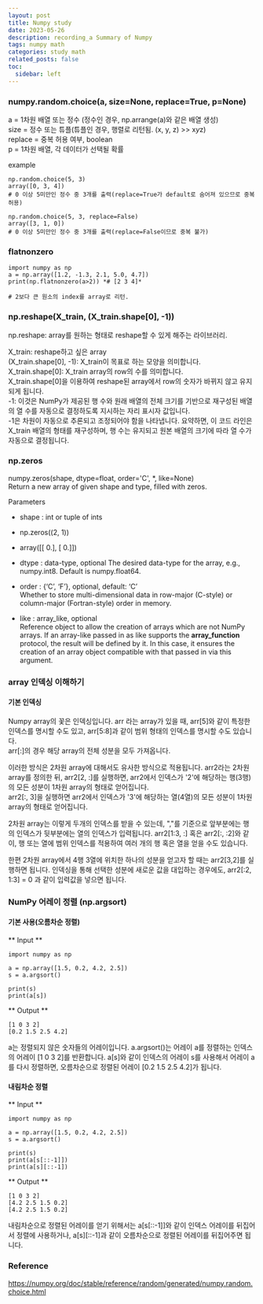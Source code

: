 ```yaml
---
layout: post
title: Numpy study
date: 2023-05-26
description: recording_a Summary of Numpy
tags: numpy math
categories: study math
related_posts: false
toc:
  sidebar: left
---
```


### numpy.random.choice(a, size=None, replace=True, p=None)

a = 1차원 배열 또는 정수 (정수인 경우, np.arrange(a)와 같은 배열 생성)<br>
size = 정수 또는 튜플(튜플인 경우, 행렬로 리턴됨. (x, y, z) >> x*y*z)<br>
replace = 중복 허용 여부, boolean<br>
p = 1차원 배열, 각 데이터가 선택될 확률<br>

example
```
np.random.choice(5, 3)
array([0, 3, 4])
# 0 이상 5미만인 정수 중 3개를 출력(replace=True가 default로 숨어져 있으므로 중복 허용)
```
```
np.random.choice(5, 3, replace=False)
array([3, 1, 0])
# 0 이상 5미만인 정수 중 3개를 출력(replace=False이므로 중복 불가)
```

### flatnonzero
```
import numpy as np
a = np.array([1.2, -1.3, 2.1, 5.0, 4.7])
print(np.flatnonzero(a>2)) *# [2 3 4]*

# 2보다 큰 원소의 index를 array로 리턴.
```

### np.reshape(X_train, (X_train.shape[0], -1))

np.reshape: array를 원하는 형태로 reshape할 수 있게 해주는 라이브러리.

X_train: reshape하고 싶은 array<br>
(X_train.shape[0], -1): X_train이 목표로 하는 모양을 의미합니다.<br>
X_train.shape[0]: X_train array의 row의 수를 의미합니다. <br>
X_train.shape[0]을 이용하여 reshape된 array에서 row의 숫자가 바뀌지 않고 유지되게 됩니다.<br>
-1: 이것은 NumPy가 제공된 행 수와 원래 배열의 전체 크기를 기반으로 재구성된 배열의 열 수를 자동으로 결정하도록 지시하는 자리 표시자 값입니다.<br>
 -1은 차원이 자동으로 추론되고 조정되어야 함을 나타냅니다. 요약하면, 이 코드 라인은 X_train 배열의 형태를 재구성하며, 행 수는 유지되고 원본 배열의 크기에 따라 열 수가 자동으로 결정됩니다.<br>

### np.zeros

numpy.zeros(shape, dtype=float, order='C', *, like=None)<br>
Return a new array of given shape and type, filled with zeros.<br>

Parameters<br>
- shape : int or tuple of ints
- np.zeros((2, 1))
- array([[ 0.],
       [ 0.]])

- dtype : data-type, optional
The desired data-type for the array, e.g., numpy.int8. Default is numpy.float64.<br>

- order : {‘C’, ‘F’}, optional, default: ‘C’<br>
Whether to store multi-dimensional data in row-major (C-style) or column-major (Fortran-style) order in memory.<br>

- like : array_like, optional<br>
Reference object to allow the creation of arrays which are not NumPy arrays. If  an array-like passed in as like supports the __array_function__ protocol, the result will be defined by it. In this case, it ensures the creation of an array object compatible with that passed in via this argument.

### array 인덱싱 이해하기

#### 기본 인덱싱

Numpy array의 꽃은 인덱싱입니다. arr 라는 array가 있을 때, arr[5]와 같이 특정한 인덱스를 명시할 수도 있고, arr[5:8]과 같이 범위 형태의 인덱스를 명시할 수도 있습니다.<br> 
arr[:]의 경우 해당 array의 전체 성분을 모두 가져옵니다.<br>

이러한 방식은 2차원 array에 대해서도 유사한 방식으로 적용됩니다. arr2라는 2차원 array를 정의한 뒤,
arr2[2, :]를 실행하면, arr2에서 인덱스가 '2'에 해당하는 행(3행)의 모든 성분이 1차원 array의 형태로 얻어집니다.<br>
arr2[:, 3]을 실행하면 arr2에서 인덱스가 '3'에 해당하는 열(4열)의 모든 성분이 1차원 array의 형태로 얻어집니다.<br>

2차원 array는 이렇게 두개의 인덱스를 받을 수 있는데, ","를 기준으로 앞부분에는 행의 인덱스가 뒷부분에는 열의 인덱스가 입력됩니다.
arr2[1:3, :] 혹은 arr2[:, :2]와 같이, 행 또는 열에 범위 인덱스를 적용하여 여러 개의 행 혹은 열을 얻을 수도 있습니다.<br>

한편 2차원 array에서 4행 3열에 위치한 하나의 성분을 얻고자 할 때는 arr2[3,2]를 실행하면 됩니다.
인덱싱을 통해 선택한 성분에 새로운 값을 대입하는 경우에도, arr2[:2, 1:3] = 0 과 같이 입력값을 넣으면 됩니다.<br>

### NumPy 어레이 정렬 (np.argsort)
#### 기본 사용(오름차순 정렬)

<!--코드블럭-->
** Input **
```
import numpy as np

a = np.array([1.5, 0.2, 4.2, 2.5])
s = a.argsort()

print(s)
print(a[s])

```
** Output **

```
[1 0 3 2]
[0.2 1.5 2.5 4.2]

```

a는 정렬되지 않은 숫자들의 어레이입니다.
a.argsort()는 어레이 a를 정렬하는 인덱스의 어레이 [1 0 3 2]를 반환합니다.
a[s]와 같이 인덱스의 어레이 s를 사용해서 어레이 a를 다시 정렬하면,
오름차순으로 정렬된 어레이 [0.2 1.5 2.5 4.2]가 됩니다.

#### 내림차순 정렬

** Input **

```
import numpy as np

a = np.array([1.5, 0.2, 4.2, 2.5])
s = a.argsort()

print(s)
print(a[s[::-1]])
print(a[s][::-1])
```
** Output **

```
[1 0 3 2]
[4.2 2.5 1.5 0.2]
[4.2 2.5 1.5 0.2]
```
<p>
내림차순으로 정렬된 어레이를 얻기 위해서는
a[s[::-1]]와 같이 인덱스 어레이를 뒤집어서 정렬에 사용하거나,
a[s][::-1]과 같이 오름차순으로 정렬된 어레이를 뒤집어주면 됩니다.
</p>


### Reference

https://numpy.org/doc/stable/reference/random/generated/numpy.random.choice.html
<br>
